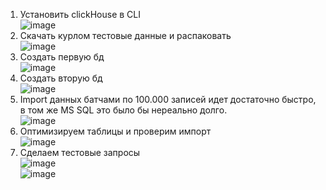 1. Установить clickHouse в CLI <br>
![image](https://user-images.githubusercontent.com/94684347/206011514-92724f4f-2c4a-4abd-9f8f-f6424c04e537.png)<br>
2. Скачать курлом тестовые данные и распаковать <br>
![image](https://user-images.githubusercontent.com/94684347/206014886-0ed00aaa-5cfe-4eea-ace8-1443e0dff43b.png)<br>
3. Создать первую бд <br>
![image](https://user-images.githubusercontent.com/94684347/206016225-ef0f0f69-58b9-4a78-b5b6-04c84e5021f3.png)<br>
4. Создать вторую бд <br>
![image](https://user-images.githubusercontent.com/94684347/206016471-1a1171a8-32e1-4ade-a2e7-c7e7cbc4643f.png) <br>
5. Import данных батчами по 100.000 записей идет достаточно быстро, в том же MS SQL это было бы нереально долго. <br>
![image](https://user-images.githubusercontent.com/94684347/206019001-f6109d61-a945-4563-87df-5c3190caea13.png) <br>
6. Оптимизируем таблицы и проверим импорт <br>
![image](https://user-images.githubusercontent.com/94684347/206020345-291b4683-1659-45b5-af84-5105c539902a.png) <br>
7. Сделаем тестовые запросы <br>
![image](https://user-images.githubusercontent.com/94684347/206020687-3bd468a6-d85c-4a90-befb-c87ad6c95c99.png) <br>
![image](https://user-images.githubusercontent.com/94684347/206020954-858929ff-1af9-4680-9fd8-3218a4ab8a83.png) <br>





